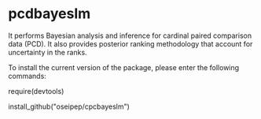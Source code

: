 # pcdbayeslm
It performs Bayesian analysis and inference for cardinal paired comparison data (PCD). 
It also provides posterior ranking methodology that account for uncertainty in the ranks.

To install the current version of the package, please enter the following commands:

require(devtools)

install_github("oseipep/cpcbayeslm")
